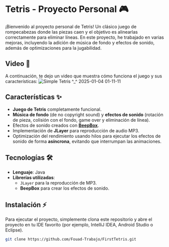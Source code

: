 # Tetris - Proyecto Personal 🎮

¡Bienvenido al proyecto personal de Tetris! Un clásico juego de rompecabezas donde las piezas caen y
el objetivo es alinearlas correctamente para eliminar líneas. En este proyecto, he trabajado en varias mejoras,
incluyendo la adición de música de fondo y efectos de sonido, además de optimizaciones para la jugabilidad.

## Video 🎥

A continuación, te dejo un video que muestra cómo funciona el juego y sus características:
![Simple Tetris ^_^ 2025-01-04 01-11-11](https://github.com/user-attachments/assets/a27f310f-dd96-4631-89bb-62139fa81927)

## Características ✨

- **Juego de Tetris** completamente funcional.
- **Música de fondo** (de no copyright sound) y **efectos de sonido** (rotación de pieza, colisión con el fondo, game over y eliminación de
  línea).
- Efectos de sonido creados con [**BeepBox**](https://goo.su/ZcTU5).
- Implementación de **JLayer** para reproducción de audio MP3.
- Optimización del rendimiento usando hilos para ejecutar los efectos de sonido de forma **asíncrona**, evitando que
  interrumpan las animaciones.

## Tecnologías 🛠️

- **Lenguaje**: Java
- **Librerías utilizadas**:
  - `JLayer` para la reproducción de MP3.
  - **BeepBox** para crear los efectos de sonido.

## Instalación ⚡

Para ejecutar el proyecto, simplemente clona este repositorio y abre el proyecto en tu IDE favorito (por ejemplo,
IntelliJ IDEA, Android Studio o Eclipse).

```bash
git clone https://github.com/Fouad-Trabajo/FirstTetris.git
